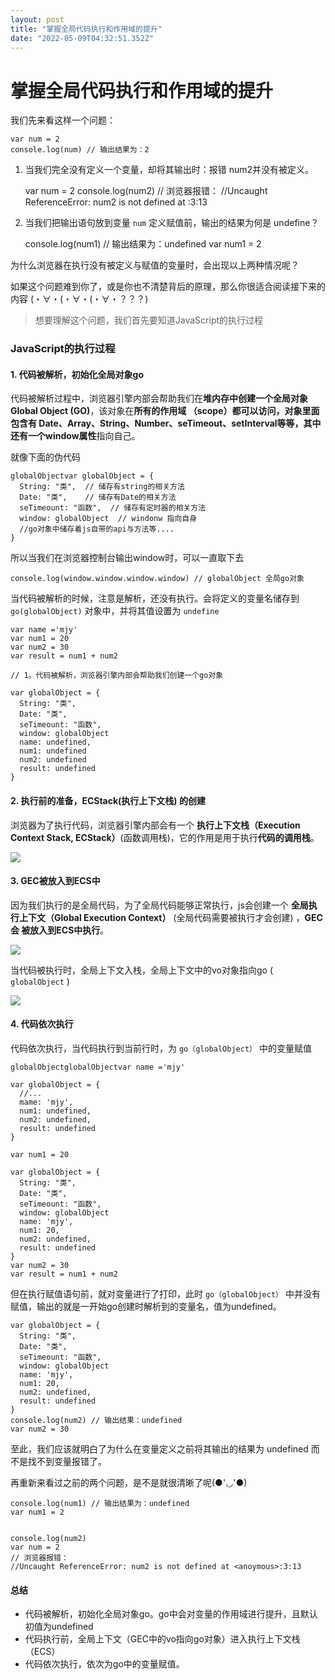 ```yaml
---
layout: post
title: "掌握全局代码执行和作用域的提升"
date: "2022-05-09T04:32:51.352Z"
---
```

掌握全局代码执行和作用域的提升
===============

我们先来看这样一个问题：

    var num = 2
    console.log(num) // 输出结果为：2
    

1.  当我们完全没有定义一个变量，却将其输出时：报错 num2并没有被定义。

    var num = 2
    console.log(num2)
    // 浏览器报错：
    //Uncaught ReferenceError: num2 is not defined at <anoymous>:3:13
    

2.  当我们把输出语句放到变量 `num` 定义赋值前，输出的结果为何是 undefine？

    console.log(num1) // 输出结果为：undefined
    var num1 = 2
    

为什么浏览器在执行没有被定义与赋值的变量时，会出现以上两种情况呢？

如果这个问题难到你了，或是你也不清楚背后的原理，那么你很适合阅读接下来的内容 (・∀・(・∀・(・∀・？？？)

> 想要理解这个问题，我们首先要知道JavaScript的执行过程

### JavaScript的执行过程

#### 1\. 代码被解析，初始化全局对象go

代码被解析过程中，浏览器引擎内部会帮助我们在**堆内存中创建一个全局对象Global Object (GO)**，该对象在**所有的作用域 （scope）**都可以访问，对象里面包含有 **Date、Array、String、Number、seTimeout、setInterval**等等，其中还有一个**window属性**指向自己。

就像下面的伪代码

    globalObjectvar globalObject = {
      String: "类",  // 储存有string的相关方法
      Date: "类",    // 储存有Date的相关方法
      seTimeount: "函数",  // 储存有定时器的相关方法
      window: globalObject  // windonw 指向自身
      //go对象中储存着js自带的api与方法等....
    }
    

所以当我们在浏览器控制台输出window时，可以一直取下去

    console.log(window.window.window.window) // globalObject 全局go对象
    

当代码被解析的时候，注意是解析，还没有执行。会将定义的变量名储存到 `go(globalObject)` 对象中，并将其值设置为 `undefine`

    var name ='mjy'
    var num1 = 20
    var num2 = 30
    var result = num1 + num2
    
    // 1。代码被解析，浏览器引擎内部会帮助我们创建一个go对象
    
    var globalObject = {
      String: "类", 
      Date: "类",    
      seTimeount: "函数", 
      window: globalObject  
      name: undefined,
      num1: undefined
      num2: undefined
      result: undefined
    }
    

#### 2\. 执行前的准备，ECStack(执行上下文栈) 的创建

浏览器为了执行代码，浏览器引擎内部会有一个 **执行上下文栈（Execution Context Stack, ECStack）**(函数调用栈)，它的作用是用于执行**代码的调用栈**。

![](https://static01.imgkr.com/temp/ed33c0cc57a54a92a449edda41be23ed.png)

#### 3\. GEC被放入到ECS中

因为我们执行的是全局代码，为了全局代码能够正常执行，js会创建一个 **全局执行上下文（Global Execution Context）** (全局代码需要被执行才会创建) ，**GEC会 被放入到ECS中执行**。

![](https://static01.imgkr.com/temp/f7d812220caa4478b0fda8827dcc93f7.png)

当代码被执行时，全局上下文入栈，全局上下文中的vo对象指向go ( `globalObject` )

![](https://static01.imgkr.com/temp/8cab9be3e3104e5f8be8dba653ff7556.png)

#### 4\. 代码依次执行

代码依次执行，当代码执行到当前行时，为 `go（globalObject）` 中的变量赋值

    globalObjectglobalObjectvar name ='mjy'
    
    var globalObject = {
      //...
      mame: 'mjy',
      num1: undefined,
      num2: undefined,
      result: undefined
    }
    
    var num1 = 20
    
    var globalObject = {
      String: "类", 
      Date: "类",    
      seTimeount: "函数", 
      window: globalObject  
      name: 'mjy',
      num1: 20,
      num2: undefined,
      result: undefined
    }
    var num2 = 30
    var result = num1 + num2
    

但在执行赋值语句前，就对变量进行了打印，此时 `go（globalObject）` 中并没有赋值，输出的就是一开始go创建时解析到的变量名，值为undefined。

    var globalObject = {
      String: "类", 
      Date: "类",    
      seTimeount: "函数", 
      window: globalObject  
      name: 'mjy',
      num1: 20,
      num2: undefined,
      result: undefined
    }
    console.log(num2) // 输出结果：undefined
    var num2 = 30
    

至此，我们应该就明白了为什么在变量定义之前将其输出的结果为 undefined 而不是找不到变量报错了。

再重新来看过之前的两个问题，是不是就很清晰了呢(●'◡'●)

    console.log(num1) // 输出结果为：undefined
    var num1 = 2
    

    console.log(num2)
    var num = 2
    // 浏览器报错：
    //Uncaught ReferenceError: num2 is not defined at <anoymous>:3:13
    

#### 总结

*   代码被解析，初始化全局对象go。go中会对变量的作用域进行提升，且默认初值为undefined
*   代码执行前，全局上下文（GEC中的vo指向go对象）进入执行上下文栈 （ECS）
*   代码依次执行，依次为go中的变量赋值。